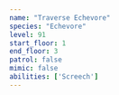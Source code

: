 ```yaml
---
name: "Traverse Echevore"
species: "Echevore"
level: 91
start_floor: 1
end_floor: 3
patrol: false
mimic: false
abilities: ['Screech']
---
```

